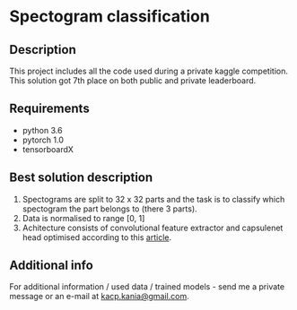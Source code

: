 # Spectogram classification

## Description
This project includes all the code used during a private kaggle competition. This solution got 7th place on both public and private leaderboard.

## Requirements

- python 3.6
- pytorch 1.0
- tensorboardX

## Best solution description

1. Spectograms are split to 32 x 32 parts and the task is to classify which spectogram the part belongs to (there 3 parts).
2. Data is normalised to range [0, 1]
3. Achitecture consists of convolutional feature extractor and capsulenet head optimised according to this [article](https://arxiv.org/pdf/1806.07416.pdf).

## Additional info

For additional information / used data / trained models - send me a private message or an e-mail at kacp.kania@gmail.com.

